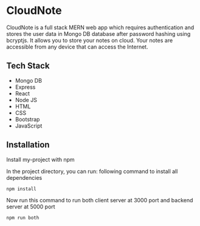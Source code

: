 # CloudNote
CloudNote is a full stack MERN web app which requires authentication and stores the user data in Mongo DB database after password hashing using bcryptjs. It allows you to store your notes on cloud. Your notes are accessible from any device that can access the Internet.

## Tech Stack
-   Mongo DB
-   Express
-   React
-   Node JS
-   HTML
-   CSS
-   Bootstrap
-   JavaScript


## Installation

Install my-project with npm


In the project directory, you can run:
following command to install all dependencies
```bash
npm install
```
Now run this command to run both client server at 3000 port and
backend server at 5000 port

```bash
npm run both
```

